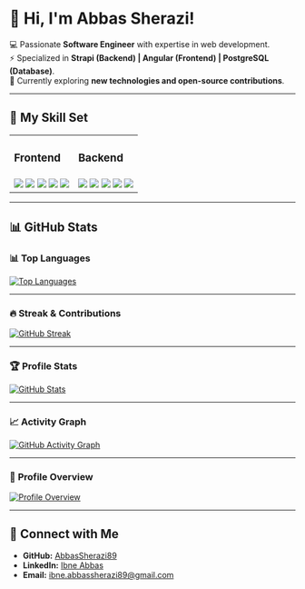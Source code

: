# 👋 Hi, I'm Abbas Sherazi!  

💻 Passionate **Software Engineer** with expertise in web development.  
⚡ Specialized in **Strapi (Backend) | Angular (Frontend) | PostgreSQL (Database)**.  
🌱 Currently exploring **new technologies and open-source contributions**.  

---

## 📌 My Skill Set  

<table>
  <tr>
    <td><h3>Frontend</h3></td>
    <td><h3>Backend</h3></td>
  </tr>
  <tr>
    <td align="center">
      <img src="https://img.shields.io/badge/Angular-red?style=for-the-badge&logo=angular&logoColor=white" />
      <img src="https://img.shields.io/badge/JavaScript-F7DF1E?style=for-the-badge&logo=javascript&logoColor=black" />
      <img src="https://img.shields.io/badge/TypeScript-007ACC?style=for-the-badge&logo=typescript&logoColor=white" />
      <img src="https://img.shields.io/badge/HTML5-E34F26?style=for-the-badge&logo=html5&logoColor=white" />
      <img src="https://img.shields.io/badge/CSS3-1572B6?style=for-the-badge&logo=css3&logoColor=white" />
    </td>
    <td align="center">
      <img src="https://img.shields.io/badge/Strapi-2F2E8B?style=for-the-badge&logo=strapi&logoColor=white" />
      <img src="https://img.shields.io/badge/Node.js-43853D?style=for-the-badge&logo=node.js&logoColor=white" />
      <img src="https://img.shields.io/badge/Express.js-404D59?style=for-the-badge&logo=express&logoColor=white" />
      <img src="https://img.shields.io/badge/PostgreSQL-316192?style=for-the-badge&logo=postgresql&logoColor=white" />
      <img src="https://img.shields.io/badge/MySQL-4479A1?style=for-the-badge&logo=mysql&logoColor=white" />
    </td>
  </tr>
</table>

---

## 📊 GitHub Stats  

### 📊 **Top Languages**  
[![Top Languages](https://github-readme-stats.vercel.app/api/top-langs/?username=AbbasSherazi89&layout=compact&theme=tokyonight&langs_count=8&hide_border=true&card_width=500)](https://github.com/AbbasSherazi89)

---

### 🔥 **Streak & Contributions**  
[![GitHub Streak](https://github-readme-streak-stats.herokuapp.com/?user=AbbasSherazi89&theme=tokyonight&hide_border=true&card_width=1000)](https://github.com/AbbasSherazi89)  

---

### 🏆 **Profile Stats**  
[![GitHub Stats](https://github-readme-stats.vercel.app/api?username=AbbasSherazi89&show_icons=true&theme=tokyonight&hide_border=true&card_width=1000)](https://github.com/AbbasSherazi89)  

---

### 📈 **Activity Graph**  
[![GitHub Activity Graph](https://github-readme-activity-graph.vercel.app/graph?username=AbbasSherazi89&theme=tokyo-night&hide_border=true)](https://github.com/AbbasSherazi89)  

---

### 🚀 **Profile Overview**  
[![Profile Overview](https://github-profile-summary-cards.vercel.app/api/cards/profile-details?username=AbbasSherazi89&theme=tokyonight&hide_border=true)](https://github.com/AbbasSherazi89)  

---

## 💋 Connect with Me  
- **GitHub:** [AbbasSherazi89](https://github.com/AbbasSherazi89)  
- **LinkedIn:** [Ibne Abbas](https://www.linkedin.com/in/ibne-abbas-2603451a3)  
- **Email:** ibne.abbassherazi89@gmail.com  
